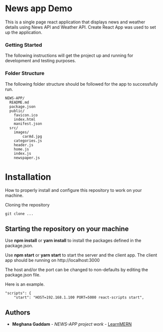 # News app Demo

This is a single page react application that displays news and weather details using News API and Weather API. Create React App was used to set up the application.

### Getting Started

The following instructions will get the project up and running for development and testing purposes.

### Folder Structure

The following folder structure should be followed for the app to successfully run.

```
NEWS-APP/
  README.md
  package.json
  public/
    favicon.ico
    index.html
    manifest.json
  src/
    images/
        carAd.jpg
    categories.js
    header.js
    home.js
    index.js
    newspaper.js
```

# Installation

How to properly install and configure this repository to work on your machine.

Cloning the repository

```
git clone ...
```

## Starting the repository on your machine

Use **npm install** or **yarn install** to install the packages defined in the package.json.

Use **npm start** or **yarn start** to start the server and the client app. The client app should be running on http://localhost:3000

The host and/or the port can be changed to non-defaults by editing the package.json file.

Here is an example.

```
"scripts": {
    "start": "HOST=192.168.1.100 PORT=5000 react-scripts start",
```

## Authors

- **Meghana Gaddam** - _NEWS-APP project work_ - [LearnMERN](https://github.com/GaddamMeghana578/NEWS-APP)
